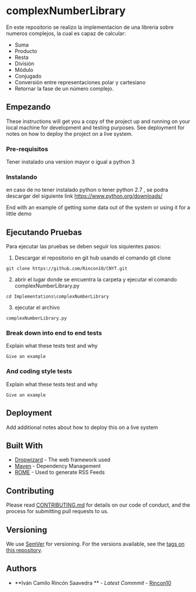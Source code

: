 
# complexNumberLibrary

En este repositorio se realizo la implementacion de una libreria sobre numeros complejos, la cual es capaz de calcular:

- Suma 
- Producto
- Resta
- División
- Módulo
- Conjugado
- Conversión entre representaciones polar y cartesiano
- Retornar la fase de un número complejo.

## Empezando

These instructions will get you a copy of the project up and running on your local machine for development and testing purposes. See deployment for notes on how to deploy the project on a live system.

### Pre-requisitos

Tener instalado una version mayor o igual a python 3


### Instalando

en caso de no tener instalado python o tener python 2.7 ,  se podra descargar del siguiente link https://www.python.org/downloads/


End with an example of getting some data out of the system or using it for a little demo

## Ejecutando Pruebas

Para ejecutar las pruebas se deben seguir los siquientes pasos:

1) Descargar el repositorio en git hub usando el comando git clone  
```
git clone https://github.com/Rincon10/CNYT.git
```

2)  abrir el lugar donde se encuentra la carpeta y ejecutar el comando complexNumberLibrary.py
```
cd Implementations\complexNumberLibrary

```
3) ejecutar el archivo 

```
complexNumberLibrary.py
```

### Break down into end to end tests

Explain what these tests test and why

```
Give an example
```

### And coding style tests

Explain what these tests test and why

```
Give an example
```

## Deployment

Add additional notes about how to deploy this on a live system

## Built With

* [Dropwizard](http://www.dropwizard.io/1.0.2/docs/) - The web framework used
* [Maven](https://maven.apache.org/) - Dependency Management
* [ROME](https://rometools.github.io/rome/) - Used to generate RSS Feeds

## Contributing

Please read [CONTRIBUTING.md](https://gist.github.com/PurpleBooth/b24679402957c63ec426) for details on our code of conduct, and the process for submitting pull requests to us.

## Versioning

We use [SemVer](http://semver.org/) for versioning. For the versions available, see the [tags on this repository](https://github.com/your/project/tags). 

## Authors

* **Iván Camilo Rincón Saavedra ** - *Latest Commmit* - [Rincon10](https://github.com/Rincon10)



